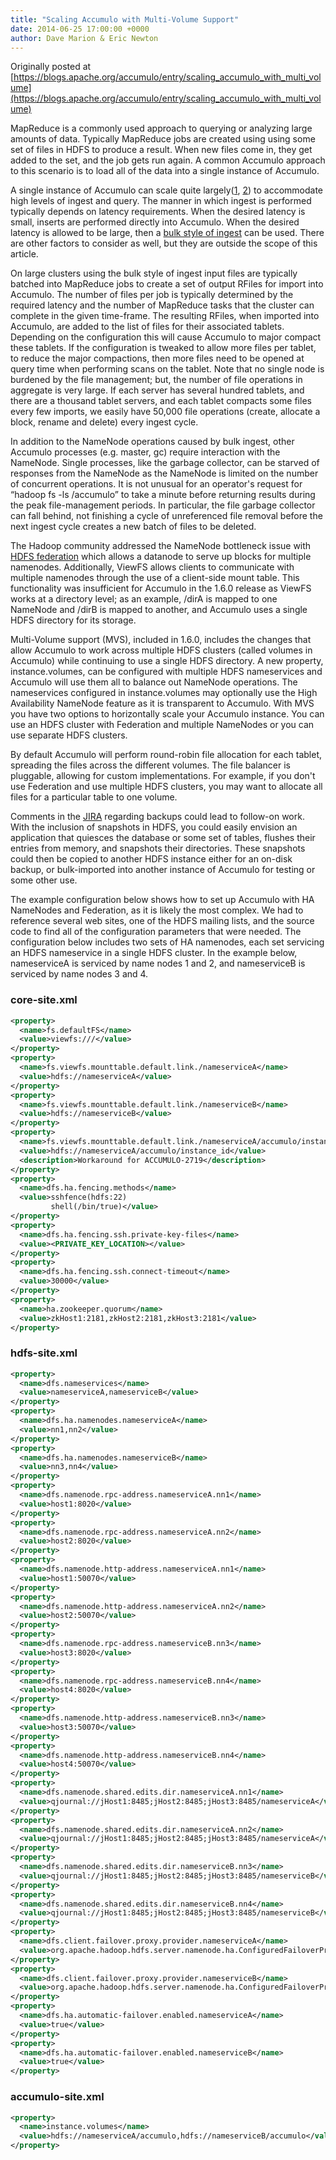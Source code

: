 ```yaml
---
title: "Scaling Accumulo with Multi-Volume Support"
date: 2014-06-25 17:00:00 +0000
author: Dave Marion & Eric Newton
---
```


Originally posted at [https://blogs.apache.org/accumulo/entry/scaling_accumulo_with_multi_volume](https://blogs.apache.org/accumulo/entry/scaling_accumulo_with_multi_volume)

MapReduce is a commonly used approach to querying or analyzing large amounts of data. Typically MapReduce jobs are created using using some set of files in HDFS to produce a result. When new files come in, they get added to the set, and the job gets run again. A common Accumulo approach to this scenario is to load all of the data into a single instance of Accumulo.

A single instance of Accumulo can scale quite largely([1][1], [2][2]) to accommodate high levels of ingest and query. The manner in which ingest is performed typically depends on latency requirements. When the desired latency is small, inserts are performed directly into Accumulo. When the desired latency is allowed to be large, then a [bulk style of ingest][3] can be used. There are other factors to consider as well, but they are outside the scope of this article.

On large clusters using the bulk style of ingest input files are typically batched into MapReduce jobs to create a set of output RFiles for import into Accumulo. The number of files per job is typically determined by the required latency and the number of MapReduce tasks that the cluster can complete in the given time-frame. The resulting RFiles, when imported into Accumulo, are added to the list of files for their associated tablets. Depending on the configuration this will cause Accumulo to major compact these tablets. If the configuration is tweaked to allow more files per tablet, to reduce the major compactions, then more files need to be opened at query time when performing scans on the tablet. Note that no single node is burdened by the file management; but, the number of file operations in aggregate is very large. If each server has several hundred tablets, and there are a thousand tablet servers, and each tablet compacts some files every few imports, we easily have 50,000 file operations (create, allocate a block, rename and delete) every ingest cycle.

In addition to the NameNode operations caused by bulk ingest, other Accumulo processes (e.g. master, gc) require interaction with the NameNode. Single processes, like the garbage collector, can be starved of responses from the NameNode as the NameNode is limited on the number of concurrent operations. It is not unusual for an operator's request for “hadoop fs -ls /accumulo” to take a minute before returning results during the peak file-management periods. In particular, the file garbage collector can fall behind, not finishing a cycle of unreferenced file removal before the next ingest cycle creates a new batch of files to be deleted.

The Hadoop community addressed the NameNode bottleneck issue with [HDFS federation][4] which allows a datanode to serve up blocks for multiple namenodes. Additionally, ViewFS allows clients to communicate with multiple namenodes through the use of a client-side mount table. This functionality was insufficient for Accumulo in the 1.6.0 release as ViewFS works at a directory level; as an example, /dirA is mapped to one NameNode and /dirB is mapped to another, and Accumulo uses a single HDFS directory for its storage.

Multi-Volume support (MVS), included in 1.6.0, includes the changes that allow Accumulo to work across multiple HDFS clusters (called volumes in Accumulo) while continuing to use a single HDFS directory. A new property, instance.volumes, can be configured with multiple HDFS nameservices and Accumulo will use them all to balance out NameNode operations. The nameservices configured in instance.volumes may optionally use the High Availability NameNode feature as it is transparent to Accumulo. With MVS you have two options to horizontally scale your Accumulo instance. You can use an HDFS cluster with Federation and multiple NameNodes or you can use separate HDFS clusters.

By default Accumulo will perform round-robin file allocation for each tablet, spreading the files across the different volumes. The file balancer is pluggable, allowing for custom implementations. For example, if you don't use Federation and use multiple HDFS clusters, you may want to allocate all files for a particular table to one volume.

Comments in the [JIRA][5] regarding backups could lead to follow-on work. With the inclusion of snapshots in HDFS, you could easily envision an application that quiesces the database or some set of tables, flushes their entries from memory, and snapshots their directories. These snapshots could then be copied to another HDFS instance either for an on-disk backup, or bulk-imported into another instance of Accumulo for testing or some other use.

The example configuration below shows how to set up Accumulo with HA NameNodes and Federation, as it is likely the most complex. We had to reference several web sites, one of the HDFS mailing lists, and the source code to find all of the configuration parameters that were needed. The configuration below includes two sets of HA namenodes, each set servicing an HDFS nameservice in a single HDFS cluster. In the example below, nameserviceA is serviced by name nodes 1 and 2, and nameserviceB is serviced by name nodes 3 and 4.

### core-site.xml

```xml
<property>
  <name>fs.defaultFS</name>
  <value>viewfs:///</value>
</property>
<property>
  <name>fs.viewfs.mounttable.default.link./nameserviceA</name>
  <value>hdfs://nameserviceA</value>
</property>
<property>
  <name>fs.viewfs.mounttable.default.link./nameserviceB</name>
  <value>hdfs://nameserviceB</value>
</property>
<property>
  <name>fs.viewfs.mounttable.default.link./nameserviceA/accumulo/instance_id</name>
  <value>hdfs://nameserviceA/accumulo/instance_id</value>
  <description>Workaround for ACCUMULO-2719</description>
</property>
<property>
  <name>dfs.ha.fencing.methods</name>
  <value>sshfence(hdfs:22)      
         shell(/bin/true)</value>
</property>
<property>   
  <name>dfs.ha.fencing.ssh.private-key-files</name>
  <value><PRIVATE_KEY_LOCATION></value>
</property>
<property>
  <name>dfs.ha.fencing.ssh.connect-timeout</name>
  <value>30000</value>
</property>
<property>
  <name>ha.zookeeper.quorum</name>   
  <value>zkHost1:2181,zkHost2:2181,zkHost3:2181</value>
</property>
```

### hdfs-site.xml

```xml
<property>
  <name>dfs.nameservices</name>
  <value>nameserviceA,nameserviceB</value>
</property>
<property>
  <name>dfs.ha.namenodes.nameserviceA</name>
  <value>nn1,nn2</value>
</property>
<property> 
  <name>dfs.ha.namenodes.nameserviceB</name>
  <value>nn3,nn4</value>
</property>
<property>
  <name>dfs.namenode.rpc-address.nameserviceA.nn1</name>
  <value>host1:8020</value>
</property>
<property>
  <name>dfs.namenode.rpc-address.nameserviceA.nn2</name>
  <value>host2:8020</value>
</property>
<property>
  <name>dfs.namenode.http-address.nameserviceA.nn1</name>
  <value>host1:50070</value>
</property>
<property>
  <name>dfs.namenode.http-address.nameserviceA.nn2</name>
  <value>host2:50070</value>
</property>
<property>
  <name>dfs.namenode.rpc-address.nameserviceB.nn3</name>
  <value>host3:8020</value>
</property>
<property>
  <name>dfs.namenode.rpc-address.nameserviceB.nn4</name>
  <value>host4:8020</value>
</property>
<property> 
  <name>dfs.namenode.http-address.nameserviceB.nn3</name>
  <value>host3:50070</value>
</property>
<property>
  <name>dfs.namenode.http-address.nameserviceB.nn4</name>
  <value>host4:50070</value>
</property>
<property> 
  <name>dfs.namenode.shared.edits.dir.nameserviceA.nn1</name>
  <value>qjournal://jHost1:8485;jHost2:8485;jHost3:8485/nameserviceA</value>
</property>
<property>
  <name>dfs.namenode.shared.edits.dir.nameserviceA.nn2</name>   
  <value>qjournal://jHost1:8485;jHost2:8485;jHost3:8485/nameserviceA</value>
</property>
<property>
  <name>dfs.namenode.shared.edits.dir.nameserviceB.nn3</name>
  <value>qjournal://jHost1:8485;jHost2:8485;jHost3:8485/nameserviceB</value>
</property>
<property>
  <name>dfs.namenode.shared.edits.dir.nameserviceB.nn4</name>
  <value>qjournal://jHost1:8485;jHost2:8485;jHost3:8485/nameserviceB</value>
</property>
<property>
  <name>dfs.client.failover.proxy.provider.nameserviceA</name>
  <value>org.apache.hadoop.hdfs.server.namenode.ha.ConfiguredFailoverProxyProvider</value>
</property>
<property> 
  <name>dfs.client.failover.proxy.provider.nameserviceB</name>
  <value>org.apache.hadoop.hdfs.server.namenode.ha.ConfiguredFailoverProxyProvider</value>
</property>
<property>
  <name>dfs.ha.automatic-failover.enabled.nameserviceA</name>
  <value>true</value>
</property>
<property>
  <name>dfs.ha.automatic-failover.enabled.nameserviceB</name>
  <value>true</value>
</property>
```

### accumulo-site.xml

```xml
<property>
  <name>instance.volumes</name>
  <value>hdfs://nameserviceA/accumulo,hdfs://nameserviceB/accumulo</value>
</property>
```


[1]: http://ieeexplore.ieee.org/zpl/login.jsp?arnumber=6597155
[2]: http://www.pdl.cmu.edu/SDI/2013/slides/big_graph_nsa_rd_2013_56002v1.pdf
[3]: http://accumulo.apache.org/1.6/examples/bulkIngest.html
[4]: https://issues.apache.org/jira/browse/HDFS-1052
[5]: https://issues.apache.org/jira/browse/ACCUMULO-118

